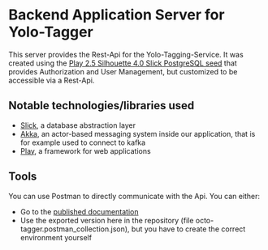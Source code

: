 Backend Application Server for Yolo-Tagger
==========================================

This server provides the Rest-Api for the Yolo-Tagging-Service. It was created using the [Play 2.5 Silhouette 4.0 Slick PostgreSQL seed](https://github.com/dpitkevics/play-silhouette-4.0-slick-postgres-seed) that provides Authorization and User Management, but customized to be accessible via a Rest-Api.

## Notable technologies/libraries used
 - [Slick](http://slick.lightbend.com/), a database abstraction layer
 - [Akka](http://akka.io/), an actor-based messaging system inside our application, that is for example used to connect to kafka
 - [Play](https://www.playframework.com/), a framework for web applications

## Tools
You can use Postman to directly communicate with the Api.
You can either:
  - Go to the [published documentation](https://documenter.getpostman.com/collection/view/12316-7a9d5d39-d5ff-280e-88d6-f48e3775836f)
  - Use the exported version here in the repository (file octo-tagger.postman_collection.json), but you have to create the correct environment yourself